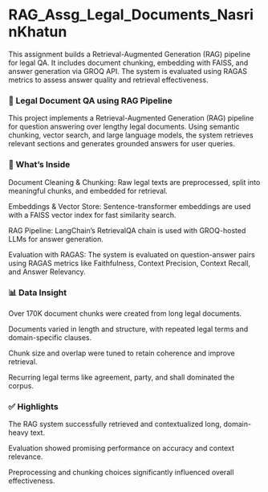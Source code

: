 # RAG_Assg_Legal_Documents_NasrinKhatun
This assignment builds a Retrieval-Augmented Generation (RAG) pipeline for legal QA. It includes document chunking, embedding with FAISS, and answer generation via GROQ API. The system is evaluated using RAGAS metrics to assess answer quality and retrieval effectiveness.

### 🧾 Legal Document QA using RAG Pipeline
This project implements a Retrieval-Augmented Generation (RAG) pipeline for question answering over lengthy legal documents. Using semantic chunking, vector search, and large language models, the system retrieves relevant sections and generates grounded answers for user queries.

### 🔧 What’s Inside
Document Cleaning & Chunking: Raw legal texts are preprocessed, split into meaningful chunks, and embedded for retrieval.

Embeddings & Vector Store: Sentence-transformer embeddings are used with a FAISS vector index for fast similarity search.

RAG Pipeline: LangChain’s RetrievalQA chain is used with GROQ-hosted LLMs for answer generation.

Evaluation with RAGAS: The system is evaluated on question-answer pairs using RAGAS metrics like Faithfulness, Context Precision, Context Recall, and Answer Relevancy.

### 📊 Data Insight
Over 170K document chunks were created from long legal documents.

Documents varied in length and structure, with repeated legal terms and domain-specific clauses.

Chunk size and overlap were tuned to retain coherence and improve retrieval.

Recurring legal terms like agreement, party, and shall dominated the corpus.

### ✅ Highlights
The RAG system successfully retrieved and contextualized long, domain-heavy text.

Evaluation showed promising performance on accuracy and context relevance.

Preprocessing and chunking choices significantly influenced overall effectiveness.

